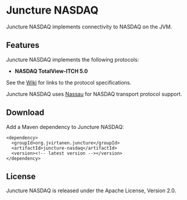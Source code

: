Juncture NASDAQ
===============

Juncture NASDAQ implements connectivity to NASDAQ on the JVM.


Features
--------

Juncture NASDAQ implements the following protocols:

  - **NASDAQ TotalView-ITCH 5.0** 

See the [Wiki][] for links to the protocol specifications.

  [Wiki]: https://github.com/jvirtanen/juncture/wiki/

Juncture NASDAQ uses [Nassau][] for NASDAQ transport protocol support.

  [Nassau]: https://github.com/paritytrading/nassau


Download
--------

Add a Maven dependency to Juncture NASDAQ:

    <dependency>
      <groupId>org.jvirtanen.juncture</groupId>
      <artifactId>juncture-nasdaq</artifactId>
      <version><!-- latest version --></version>
    </dependency>


License
-------

Juncture NASDAQ is released under the Apache License, Version 2.0.
